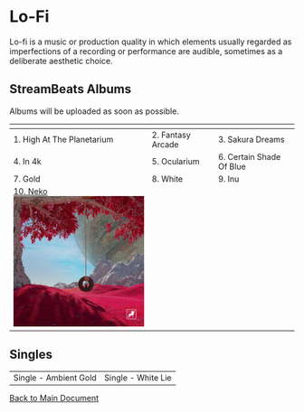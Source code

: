 # Lo-Fi

Lo-fi is a music or production quality in which elements usually regarded as imperfections of a recording or performance are audible, sometimes as a deliberate aesthetic choice.

## StreamBeats Albums

Albums will be uploaded as soon as possible.

| []()                                                                                                             |                   |                          |
| ---------------------------------------------------------------------------------------------------------------- | ----------------- | ------------------------ |
| 1. High At The Planetarium                                                                                       | 2. Fantasy Arcade | 3. Sakura Dreams         |
| 4. In 4k                                                                                                         | 5. Ocularium      | 6. Certain Shade Of Blue |
| 7. Gold                                                                                                          | 8. White          | 9. Inu                   |
| [10. Neko](10-neko/)<br>[<img src="../Lo-Fi/10-Neko/artwork.png" width="300" alt="10. Neko">](10-neko/) |                   |                          |

## Singles

|                       |                    |
| --------------------- | ------------------ |
| Single - Ambient Gold | Single - White Lie |

[Back to Main Document](../)
